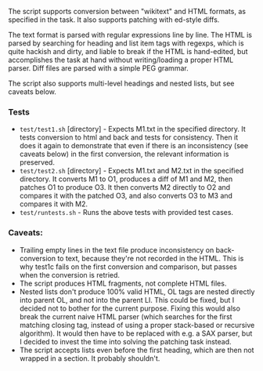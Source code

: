 The script supports conversion between "wikitext" and HTML formats, as specified in the task. 
It also supports patching with ed-style diffs.

The text format is parsed with regular expressions line by line. The HTML is parsed by searching for heading and list item tags 
with regexps, which is quite hackish and dirty, and liable to break if the HTML is hand-edited, 
but accomplishes the task at hand without writing/loading a proper HTML 
parser. Diff files are parsed with a simple PEG grammar.

The script also supports multi-level headings and nested lists, but see caveats below.

### Tests
* `test/test1.sh` [directory] - Expects M1.txt in the specified directory. It tests conversion to html and back and tests for consistency. Then it does it again to demonstrate that even if there is an inconsistency (see caveats below) in the first conversion, the relevant information is preserved.
* `test/test2.sh` [directory] - Expects M1.txt and M2.txt in the specified directory. It converts M1 to O1, produces a diff of M1 and M2, then patches O1 to produce O3. It then converts M2 directly to O2 and compares it with the patched O3, and also converts O3 to M3 and compares it with M2.
* `test/runtests.sh` - Runs the above tests with provided test cases.

### Caveats:
* Trailing empty lines in the text file produce inconsistency on back-conversion to text, because they're not recorded in the HTML. This is why test1c fails on the first conversion and comparison, but passes when the conversion is retried.
* The script produces HTML fragments, not complete HTML files.
* Nested lists don't produce 100% valid HTML, OL tags are nested directly into parent OL, and not into the parent LI. This could be fixed, but I decided not to bother for the current purpose. Fixing this would also break the current naive HTML parser (which searches for the first matching closing tag, instead of using a proper stack-based or recursive algorithm). It would then have to be replaced with e.g. a SAX parser, but I decided to invest the time into solving the patching task instead.
* The script accepts lists even before the first heading, which are then not wrapped in a section. It probably shouldn't.
